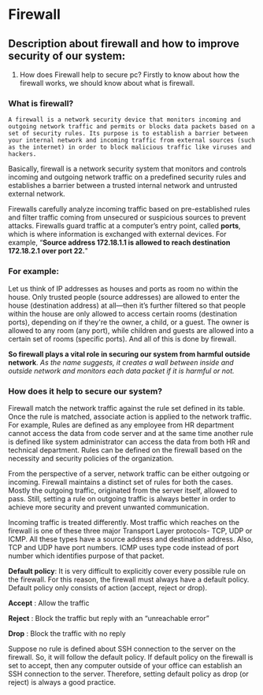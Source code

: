 # Firewall
## Description about firewall and how to improve security of our system:

1. How does Firewall help to secure pc?
Firstly to know about how the firewall works, we should know about what is firewall.

### What is firewall?
```
A firewall is a network security device that monitors incoming and outgoing network traffic and permits or blocks data packets based on a
set of security rules. Its purpose is to establish a barrier between your internal network and incoming traffic from external sources (such
as the internet) in order to block malicious traffic like viruses and hackers.
```
Basically, firewall is a network security system that monitors and controls incoming and outgoing network traffic on a predefined security
rules and establishes a barrier between a trusted internal network and untrusted external network.

Firewalls carefully analyze incoming traffic based on pre-established rules and filter traffic coming from unsecured or suspicious sources
to prevent attacks. Firewalls guard traffic at a computer’s entry point, called **ports**, which is where information is exchanged with 
external devices. For example, “**Source address 172.18.1.1 is allowed to reach destination 172.18.2.1 over port 22.**"

### For example:
Let us think of IP addresses as houses and ports as room no within the house. Only trusted people (source addresses) are allowed to enter 
the house (destination address) at all—then it’s further filtered so that people within the house are only allowed to access certain rooms 
(destination ports), depending on if they're the owner, a child, or a guest. The owner is allowed to any room (any port), while children 
and guests are allowed into a certain set of rooms (specific ports). And all of this is done by firewall.

**So firewall plays a vital role in securing our system from harmful outside network**. _As the name suggests, it creates a wall between inside and outside network and monitors each data packet if it is harmful or not._

### How does it help to secure our system?
Firewall match the network traffic against the rule set defined in its table. Once the rule is matched, associate action is applied to the network traffic. For example, Rules are defined as any employee from HR department cannot access the data from code server and at the same time another rule is defined like system administrator can access the data from both HR and technical department. Rules can be defined on the firewall based on the necessity and security policies of the organization.

From the perspective of a server, network traffic can be either outgoing or incoming. Firewall maintains a distinct set of rules for both the cases. Mostly the outgoing traffic, originated from the server itself, allowed to pass. Still, setting a rule on outgoing traffic is always better in order to achieve more security and prevent unwanted communication.

Incoming traffic is treated differently. Most traffic which reaches on the firewall is one of these three major Transport Layer protocols- TCP, UDP or ICMP. All these types have a source address and destination address. Also, TCP and UDP have port numbers. ICMP uses type code instead of port number which identifies purpose of that packet.

**Default policy**: It is very difficult to explicitly cover every possible rule on the firewall. For this reason, the firewall must always have a default policy. Default policy only consists of action (accept, reject or drop).

**Accept** : Allow the traffic

**Reject** : Block the traffic but reply with an “unreachable error”

**Drop** : Block the traffic with no reply

Suppose no rule is defined about SSH connection to the server on the firewall. So, it will follow the default policy. If default policy on the firewall is set to accept, then any computer outside of your office can establish an SSH connection to the server. Therefore, setting default policy as drop (or reject) is always a good practice.

